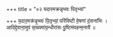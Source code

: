 +++
title = "०२ यदारमक्रन्नृभवः पितृभ्यां"

+++
य॒दार॒मक्र॑न्नृ॒भवः॑ पि॒तृभ्यां॒ परि॑विष्टी वे॒षणा॑ दं॒सना॑भिः ।  
आदिद्दे॒वाना॒मुप॑ स॒ख्यमा॑य॒न्धीरा॑सः पु॒ष्टिम॑वहन्म॒नायै॑ ॥